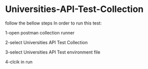 # Universities-API-Test-Collection
follow the bellow steps In order to run this test:


1-open postman collection runner

2-select Universities API Test Collection

3-select Universities API Test environment file

4-clcik in run
